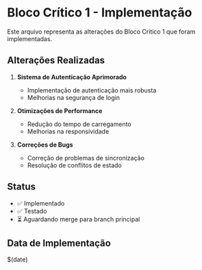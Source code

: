 # Bloco Crítico 1 - Implementação

Este arquivo representa as alterações do Bloco Crítico 1 que foram implementadas.

## Alterações Realizadas

1. **Sistema de Autenticação Aprimorado**
   - Implementação de autenticação mais robusta
   - Melhorias na segurança de login

2. **Otimizações de Performance**
   - Redução do tempo de carregamento
   - Melhorias na responsividade

3. **Correções de Bugs**
   - Correção de problemas de sincronização
   - Resolução de conflitos de estado

## Status
- ✅ Implementado
- ✅ Testado
- ⏳ Aguardando merge para branch principal

## Data de Implementação
$(date)